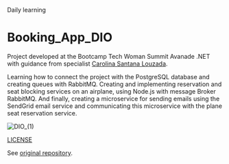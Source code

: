 Daily learning

# Booking_App_DIO

Project developed at the Bootcamp Tech Woman Summit Avanade .NET with guidance from specialist [Carolina Santana Louzada](https://github.com/CarolinaSL "Carolina Santana Louzada").

Learning how to connect the project with the PostgreSQL database and creating queues with RabbitMQ.
Creating and implementing reservation and seat blocking services on an airplane, using Node.js with message Broker RabbitMQ.
And finally, creating a microservice for sending emails using the SendGrid email service and communicating this microservice with the plane seat reservation service.

![DIO_(1)](https://github.com/njtsb1/Booking_App_DIO/assets/95108889/657947a0-c961-478d-a8e1-4245633ef624)

[LICENSE](/LICENSE)

See [original repository](https://github.com/CarolinaSL/BookingAppDIO).
